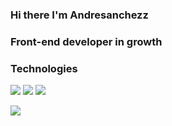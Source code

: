 ### Hi there I'm Andresanchezz
### Front-end developer in growth

### Technologies

<a src="https://www.w3schools.com/css/"><img src="https://img.icons8.com/color/48/000000/css3.png"/></a>
<a src="https://www.w3schools.com/html/"><img src="https://img.icons8.com/color/48/000000/html-5.png"/></a>
<a src="https://www.w3schools.com/html/"><img src="https://icons8.com/icon/rY6agKizO9eb/vue-js"/></a>


<img align="left" src="https://github-readme-stats.vercel.app/api?username=andresanchezz&show_icons=true&theme=react" />

